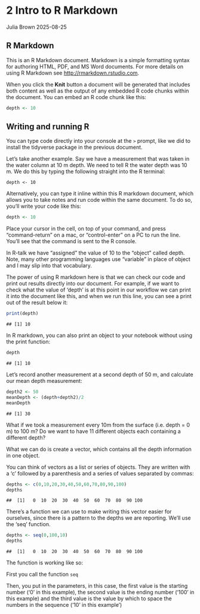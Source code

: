 2 Intro to R Markdown
================
Julia Brown
2025-08-25

## R Markdown

This is an R Markdown document. Markdown is a simple formatting syntax
for authoring HTML, PDF, and MS Word documents. For more details on
using R Markdown see <http://rmarkdown.rstudio.com>.

When you click the **Knit** button a document will be generated that
includes both content as well as the output of any embedded R code
chunks within the document. You can embed an R code chunk like this:

``` r
depth <- 10
```

## Writing and running R

You can type code directly into your console at the `>` prompt, like we
did to install the tidyverse package in the previous document.

Let’s take another example. Say we have a measurement that was taken in
the water column at 10 m depth. We need to tell R the water depth was 10
m. We do this by typing the following straight into the R terminal:

    depth <- 10

Alternatively, you can type it inline within this R markdown document,
which allows you to take notes and run code within the same document. To
do so, you’ll write your code like this:

``` r
depth <- 10
```

Place your cursor in the cell, on top of your command, and press
“command-return” on a mac, or “control-enter” on a PC to run the line.
You’ll see that the command is sent to the R console.

In R-talk we have “assigned” the value of 10 to the “object” called
depth. Note, many other programming languages use “variable” in place of
object and I may slip into that vocabulary.

The power of using R markdown here is that we can check our code and
print out results directly into our document. For example, if we want to
check what the value of ‘depth’ is at this point in our workflow we can
print it into the document like this, and when we run this line, you can
see a print out of the result below it:

``` r
print(depth)
```

    ## [1] 10

In R markdown, you can also print an object to your notebook without
using the print function:

``` r
depth
```

    ## [1] 10

Let’s record another measurement at a second depth of 50 m, and
calculate our mean depth measurement:

``` r
depth2 <- 50
meanDepth <- (depth+depth2)/2
meanDepth
```

    ## [1] 30

What if we took a measurement every 10m from the surface (i.e. depth = 0
m) to 100 m? Do we want to have 11 different objects each containing a
different depth?

What we can do is create a vector, which contains all the depth
information in one object.

You can think of vectors as a list or series of objects. They are
written with a ‘c’ followed by a parenthesis and a series of values
separated by commas:

``` r
depths <- c(0,10,20,30,40,50,60,70,80,90,100)
depths
```

    ##  [1]   0  10  20  30  40  50  60  70  80  90 100

There’s a function we can use to make writing this vector easier for
ourselves, since there is a pattern to the depths we are reporting.
We’ll use the ‘seq’ function.

``` r
depths <- seq(0,100,10)
depths
```

    ##  [1]   0  10  20  30  40  50  60  70  80  90 100

The function is working like so:

First you call the function `seq`

Then, you put in the parameters, in this case, the first value is the
starting number (‘0’ in this example), the second value is the ending
number (‘100’ in this example) and the third value is the value by which
to space the numbers in the sequence (‘10’ in this example’)
